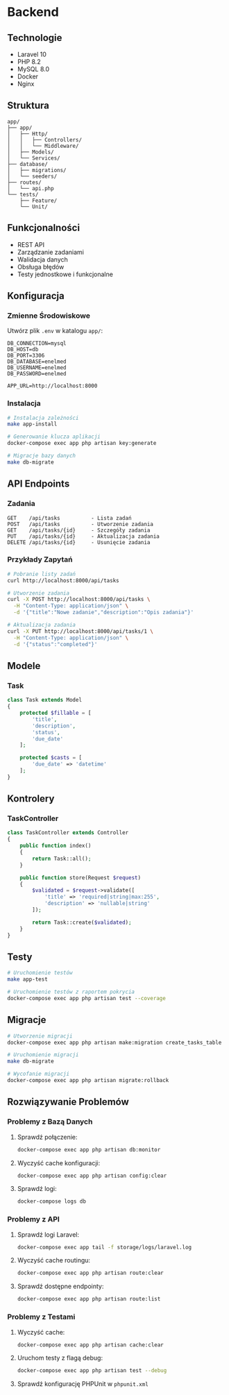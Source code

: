 # Backend

## Technologie

- Laravel 10
- PHP 8.2
- MySQL 8.0
- Docker
- Nginx

## Struktura

```
app/
├── app/
│   ├── Http/
│   │   ├── Controllers/
│   │   └── Middleware/
│   ├── Models/
│   └── Services/
├── database/
│   ├── migrations/
│   └── seeders/
├── routes/
│   └── api.php
└── tests/
    ├── Feature/
    └── Unit/
```

## Funkcjonalności

- REST API
- Zarządzanie zadaniami
- Walidacja danych
- Obsługa błędów
- Testy jednostkowe i funkcjonalne

## Konfiguracja

### Zmienne Środowiskowe

Utwórz plik `.env` w katalogu `app/`:

```env
DB_CONNECTION=mysql
DB_HOST=db
DB_PORT=3306
DB_DATABASE=enelmed
DB_USERNAME=enelmed
DB_PASSWORD=enelmed

APP_URL=http://localhost:8000
```

### Instalacja

```bash
# Instalacja zależności
make app-install

# Generowanie klucza aplikacji
docker-compose exec app php artisan key:generate

# Migracje bazy danych
make db-migrate
```

## API Endpoints

### Zadania

```
GET    /api/tasks          - Lista zadań
POST   /api/tasks          - Utworzenie zadania
GET    /api/tasks/{id}     - Szczegóły zadania
PUT    /api/tasks/{id}     - Aktualizacja zadania
DELETE /api/tasks/{id}     - Usunięcie zadania
```

### Przykłady Zapytań

```bash
# Pobranie listy zadań
curl http://localhost:8000/api/tasks

# Utworzenie zadania
curl -X POST http://localhost:8000/api/tasks \
  -H "Content-Type: application/json" \
  -d '{"title":"Nowe zadanie","description":"Opis zadania"}'

# Aktualizacja zadania
curl -X PUT http://localhost:8000/api/tasks/1 \
  -H "Content-Type: application/json" \
  -d '{"status":"completed"}'
```

## Modele

### Task

```php
class Task extends Model
{
    protected $fillable = [
        'title',
        'description',
        'status',
        'due_date'
    ];

    protected $casts = [
        'due_date' => 'datetime'
    ];
}
```

## Kontrolery

### TaskController

```php
class TaskController extends Controller
{
    public function index()
    {
        return Task::all();
    }

    public function store(Request $request)
    {
        $validated = $request->validate([
            'title' => 'required|string|max:255',
            'description' => 'nullable|string'
        ]);

        return Task::create($validated);
    }
}
```

## Testy

```bash
# Uruchomienie testów
make app-test

# Uruchomienie testów z raportem pokrycia
docker-compose exec app php artisan test --coverage
```

## Migracje

```bash
# Utworzenie migracji
docker-compose exec app php artisan make:migration create_tasks_table

# Uruchomienie migracji
make db-migrate

# Wycofanie migracji
docker-compose exec app php artisan migrate:rollback
```

## Rozwiązywanie Problemów

### Problemy z Bazą Danych

1. Sprawdź połączenie:
   ```bash
   docker-compose exec app php artisan db:monitor
   ```
2. Wyczyść cache konfiguracji:
   ```bash
   docker-compose exec app php artisan config:clear
   ```
3. Sprawdź logi:
   ```bash
   docker-compose logs db
   ```

### Problemy z API

1. Sprawdź logi Laravel:
   ```bash
   docker-compose exec app tail -f storage/logs/laravel.log
   ```
2. Wyczyść cache routingu:
   ```bash
   docker-compose exec app php artisan route:clear
   ```
3. Sprawdź dostępne endpointy:
   ```bash
   docker-compose exec app php artisan route:list
   ```

### Problemy z Testami

1. Wyczyść cache:
   ```bash
   docker-compose exec app php artisan cache:clear
   ```
2. Uruchom testy z flagą debug:
   ```bash
   docker-compose exec app php artisan test --debug
   ```
3. Sprawdź konfigurację PHPUnit w `phpunit.xml` 